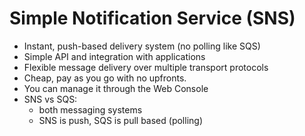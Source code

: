 # Simple Notification Service (SNS)

- Instant, push-based delivery system (no polling like SQS)
- Simple API and integration with applications
- Flexible message delivery over multiple transport protocols
- Cheap, pay as you go with no upfronts.
- You can manage it through the Web Console
- SNS vs SQS:
  - both messaging systems
  - SNS is push, SQS is pull based (polling)

